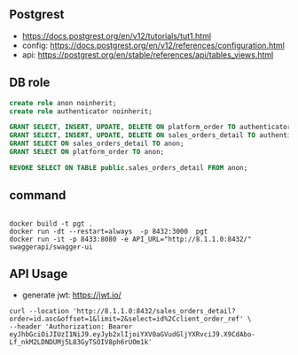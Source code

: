 ## Postgrest
- https://docs.postgrest.org/en/v12/tutorials/tut1.html
- config: https://docs.postgrest.org/en/v12/references/configuration.html
- api: https://postgrest.org/en/stable/references/api/tables_views.html
## DB role
```sql
create role anon noinherit;
create role authenticator noinherit;

GRANT SELECT, INSERT, UPDATE, DELETE ON platform_order TO authenticator;
GRANT SELECT, INSERT, UPDATE, DELETE ON sales_orders_detail TO authenticator;
GRANT SELECT ON sales_orders_detail TO anon;
GRANT SELECT ON platform_order TO anon;

REVOKE SELECT ON TABLE public.sales_orders_detail FROM anon;
```
## command
```shell

docker build -t pgt .
docker run -dt --restart=always  -p 8432:3000  pgt
docker run -it -p 8433:8080 -e API_URL="http://8.1.1.0:8432/" swaggerapi/swagger-ui
```

## API Usage
- generate jwt: https://jwt.io/
```shell
curl --location 'http://8.1.1.0:8432/sales_orders_detail?order=id.asc&offset=1&limit=2&select=id%2Cclient_order_ref' \
--header 'Authorization: Bearer eyJhbGciOiJIUzI1NiJ9.eyJyb2xlIjoiYXV0aGVudGljYXRvciJ9.X9CdAbo-Lf_nkM2LDNDUMj5L83GyTSOIV8ph6rUOm1k'
```
